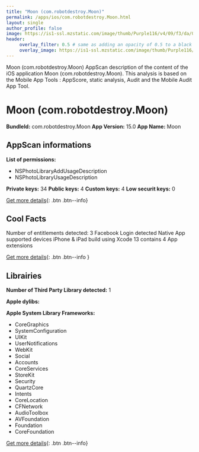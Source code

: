 ```yaml
---
title: "Moon (com.robotdestroy.Moon)"
permalink: /apps/ios/com.robotdestroy.Moon.html
layout: single
author_profile: false
image: https://is1-ssl.mzstatic.com/image/thumb/Purple116/v4/09/f3/da/09f3da6a-7ea0-cf71-9ffa-5a202d0a8a31/AppIcon-0-0-1x_U007emarketing-0-0-0-7-0-0-sRGB-0-0-0-GLES2_U002c0-512MB-85-220-0-0.png/512x512bb.jpg
header: 
     overlay_filter: 0.5 # same as adding an opacity of 0.5 to a black background
     overlay_image: https://is1-ssl.mzstatic.com/image/thumb/Purple116/v4/09/f3/da/09f3da6a-7ea0-cf71-9ffa-5a202d0a8a31/AppIcon-0-0-1x_U007emarketing-0-0-0-7-0-0-sRGB-0-0-0-GLES2_U002c0-512MB-85-220-0-0.png/512x512bb.jpg
---
```

Moon (com.robotdestroy.Moon) AppScan description of the content of the iOS application Moon (com.robotdestroy.Moon). This analysis is based on the Mobile App Tools : AppScore, static analysis, Audit and the Mobile Audit App Tool.

# Moon (com.robotdestroy.Moon)

**BundleId:** com.robotdestroy.Moon
**App Version:** 15.0
**App Name:** Moon


## AppScan informations 

**List of permissions:** 
- NSPhotoLibraryAddUsageDescription
- NSPhotoLibraryUsageDescription
  
  
**Private keys:** 34
**Public keys:** 4
**Custom keys:** 4
**Low securit keys:** 0
  
[Get more details](/pricing.html){: .btn .btn--info}

## Cool Facts

Number of entitlements detected: 3
Facebook Login detected
Native App
supported devices iPhone & iPad
build using Xcode 13
contains 4 App extensions
  
[Get more details](/pricing.html){: .btn .btn--info }

## Librairies 
**Number of Third Party Library detected:** 1


**Apple dylibs:**


**Apple System Library Frameworks:**
- CoreGraphics
- SystemConfiguration
- UIKit
- UserNotifications
- WebKit
- Social
- Accounts
- CoreServices
- StoreKit
- Security
- QuartzCore
- Intents
- CoreLocation
- CFNetwork
- AudioToolbox
- AVFoundation
- Foundation
- CoreFoundation


  
[Get more details](/pricing.html){: .btn .btn--info}


